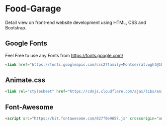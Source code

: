 # Food-Garage
Detail view on front-end website development using HTML, CSS and Bootstrap.

## Google Fonts
Feel Free to use any Fonts from https://fonts.google.com/
```html
<link href="https://fonts.googleapis.com/css2?family=Montserrat:wght@100;200;300;400;500;600;700&display=swap"
```
## Animate.css
```html
<link rel="stylesheet" href="https://cdnjs.cloudflare.com/ajax/libs/animate.css/4.0.0/animate.min.css">
```
## Font-Awesome
```html
<script src="https://kit.fontawesome.com/827f0e9657.js" crossorigin="anonymous"></script>
```
